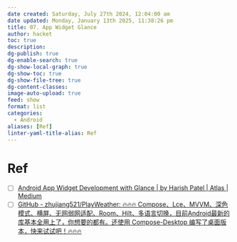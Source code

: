 ```yaml
---
date created: Saturday, July 27th 2024, 12:04:00 am
date updated: Monday, January 13th 2025, 11:38:26 pm
title: 07. App Widget Glance
author: hacket
toc: true
description: 
dg-publish: true
dg-enable-search: true
dg-show-local-graph: true
dg-show-toc: true
dg-show-file-tree: true
dg-content-classes: 
image-auto-upload: true
feed: show
format: list
categories:
  - Android
aliases: [Ref]
linter-yaml-title-alias: Ref
---
```


# Ref

- [ ] [Android App Widget Development with Glance | by Harish Patel | Atlas | Medium](https://medium.com/atlas/android-app-widget-development-with-glance-532a5a8d602c)
- [ ] [GitHub - zhujiang521/PlayWeather: 🔥🔥🔥 Compose、Lce、MVVM、深色模式、横屏、无网弱网适配、Room、Hilt、多语言切换，目前Android最新的库基本全用上了，你想要的都有。还使用 Compose-Desktop 编写了桌面版本，快来试试吧！🔥🔥🔥](https://github.com/zhujiang521/PlayWeather)
